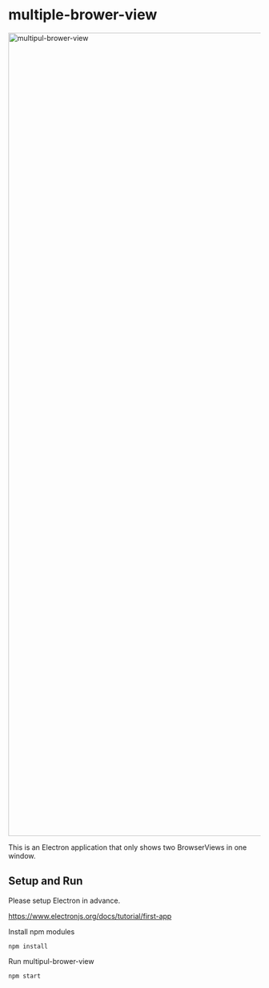 # multiple-brower-view

<img width="1600" alt="multipul-brower-view" src="https://user-images.githubusercontent.com/861772/78558262-3ed23580-784d-11ea-97f1-d05a2ae2eba0.png">

This is an Electron application that only shows two BrowserViews in one window.

## Setup and Run

Please setup Electron in advance.

https://www.electronjs.org/docs/tutorial/first-app

Install npm modules

```
npm install
```

Run multipul-brower-view

```
npm start
```

